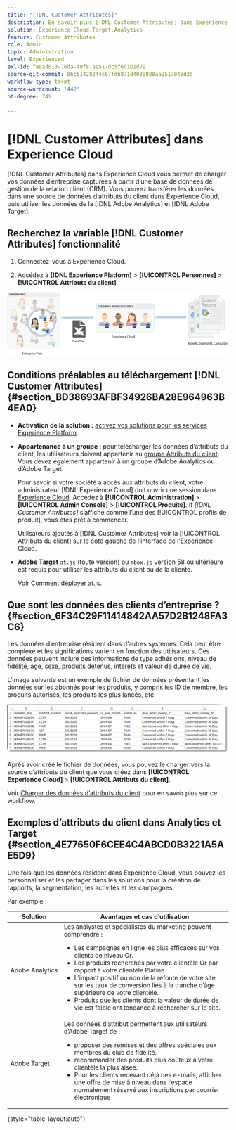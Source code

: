 ```yaml
---
title: "[!DNL Customer Attributes]"
description: En savoir plus [!DNL Customer Attributes] dans Experience Cloud. Découvrez comment télécharger des données d’attributs du client pour les utiliser dans Adobe Analytics et Adobe Target.
solution: Experience Cloud,Target,Analytics
feature: Customer Attributes
role: Admin
topic: Administration
level: Experienced
exl-id: fe8ad013-76da-49f8-aa51-dc5f6c1b1d79
source-git-commit: 06c51428244c67fdb871d4039888aa2517048d2b
workflow-type: tm+mt
source-wordcount: '442'
ht-degree: 74%

---
```


# [!DNL Customer Attributes] dans Experience Cloud

[!DNL Customer Attributes] dans Experience Cloud vous permet de charger vos données d’entreprise capturées à partir d’une base de données de gestion de la relation client (CRM). Vous pouvez transférer les données dans une source de données d’attributs du client dans Experience Cloud, puis utiliser les données de la [!DNL Adobe Analytics] et [!DNL Adobe Target].

## Recherchez la variable [!DNL Customer Attributes] fonctionnalité

1. Connectez-vous à Experience Cloud.

1. Accédez à **[!DNL Experience Platform]** > **[!UICONTROL Personnes]** > **[!UICONTROL Attributs du client]**.

![Présentation des Attributs du client](assets/custom_reports.png)

## Conditions préalables au téléchargement [!DNL Customer Attributes] {#section_BD38693AFBF34926BA28E964963B4EA0}

* **Activation de la solution :** [activez vos solutions pour les services Experience Platform](core-services.md#concept_07ED1D5C64234E77976E6D572E78FB9C).

* **Appartenance à un groupe :** pour télécharger les données d’attributs du client, les utilisateurs doivent appartenir au [groupe Attributs du client](admin-getting-started.md#task_3295A85536BF48899A1AB40D207E77E9). Vous devez également appartenir à un groupe d’Adobe Analytics ou d’Adobe Target.

  Pour savoir si votre société a accès aux attributs du client, votre administrateur [!DNL Experience Cloud] doit ouvrir une session dans [Experience Cloud](https://experience.adobe.com?lang=fr). Accédez à **[!UICONTROL Administration]** > **[!UICONTROL Admin Console]** > **[!UICONTROL Produits]**. If *[!DNL Customer Attributes]* s’affiche comme l’une des [!UICONTROL profils de produit], vous êtes prêt à commencer.

  Utilisateurs ajoutés à [!DNL Customer Attributes] voir la [!UICONTROL Attributs du client] sur le côté gauche de l’interface de l’Experience Cloud.

* **Adobe Target** `at.js` (toute version) ou `mbox.js` version 58 ou ultérieure est requis pour utiliser les attributs du client ou de la cliente.

  Voir [Comment déployer at.js](https://experienceleague.adobe.com/docs/target-dev/developer/client-side/overview.html?lang=fr).

## Que sont les données des clients d’entreprise ? {#section_6F34C29F11414842AA57D2B1248FA3C6}

Les données d’entreprise résident dans d’autres systèmes. Cela peut être complexe et les significations varient en fonction des utilisateurs. Ces données peuvent inclure des informations de type adhésions, niveau de fidélité, âge, sexe, produits détenus, intérêts et valeur de durée de vie.

L’image suivante est un exemple de fichier de données présentant les données sur les abonnés pour les produits, y compris les ID de membre, les produits autorisés, les produits les plus lancés, etc.

![En quoi consistent les données client d’entreprise ?](assets/01_crs_usecase.png)

Après avoir créé le fichier de données, vous pouvez le charger vers la source d’attributs du client que vous créez dans **[!UICONTROL Experience Cloud]** > **[!UICONTROL Attributs du client]**.

Voir [Charger des données d’attributs du client](t-crs-usecase.md#task_BCC327B2A0EF4A1BBB2934013AB92B78) pour en savoir plus sur ce workflow.

## Exemples d’attributs du client dans Analytics et Target {#section_4E77650F6CEE4C4ABCD0B3221A5AE5D9}

Une fois que les données résident dans Experience Cloud, vous pouvez les personnaliser et les partager dans les solutions pour la création de rapports, la segmentation, les activités et les campagnes.

Par exemple :

| Solution | Avantages et cas d’utilisation |
|--- |--- |
| Adobe Analytics | Les analystes et spécialistes du marketing peuvent comprendre :<ul><li>Les campagnes en ligne les plus efficaces sur vos clients de niveau Or.</li><li>Les produits recherchés par votre clientèle Or par rapport à votre clientèle Platine.</li><li>L’impact positif ou non de la refonte de votre site sur les taux de conversion liés à la tranche d’âge supérieure de votre clientèle.</li><li>Produits que les clients dont la valeur de durée de vie est faible ont tendance à rechercher sur le site.</li></ul> |
| Adobe Target | Les données d’attribut permettent aux utilisateurs d’Adobe Target de :<ul><li>proposer des remises et des offres spéciales aux membres du club de fidélité.</li><li>recommander des produits plus coûteux à votre clientèle la plus aisée.</li><li>Pour les clients recevant déjà des e-mails, afficher une offre de mise à niveau dans l’espace normalement réservé aux inscriptions par courrier électronique</li></ul> |

{style="table-layout:auto"}
